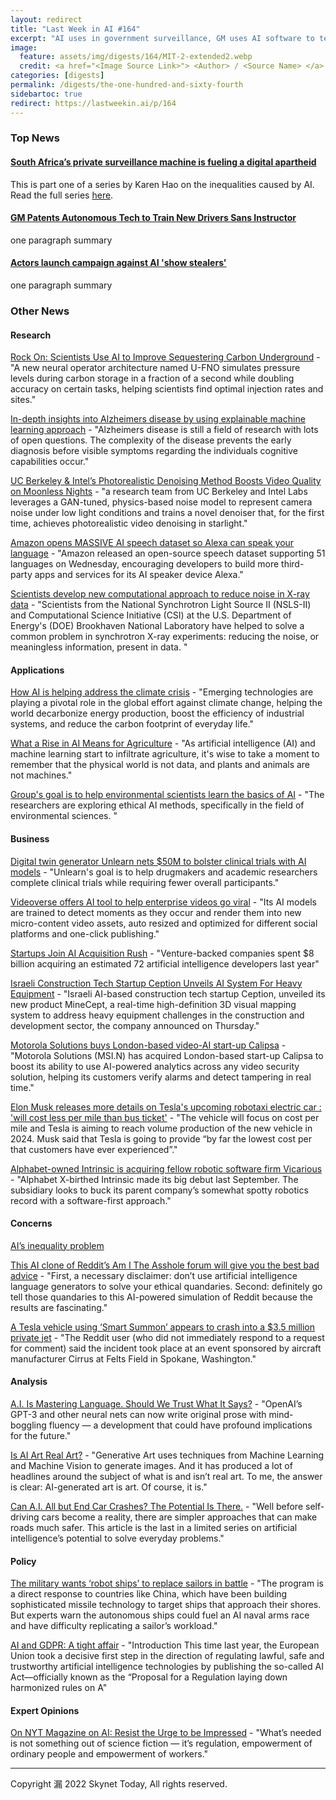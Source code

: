 ```yaml
---
layout: redirect
title: "Last Week in AI #164"
excerpt: "AI uses in government surveillance, GM uses AI software to teach human drivers, actors union warns about AI actors, and more!"
image: 
  feature: assets/img/digests/164/MIT-2-extended2.webp
  credit: <a href="<Image Source Link>"> <Author> / <Source Name> </a>
categories: [digests]
permalink: /digests/the-one-hundred-and-sixty-fourth
sidebartoc: true
redirect: https://lastweekin.ai/p/164
---
```


### Top News

#### [South Africa’s private surveillance machine is fueling a digital apartheid](https://www.technologyreview.com/2022/04/19/1049996/south-africa-ai-surveillance-digital-apartheid/)

This is part one of a series by Karen Hao on the inequalities caused by AI.
Read the full series [here](https://www.technologyreview.com/supertopic/ai-colonialism-supertopic).

#### [GM Patents Autonomous Tech to Train New Drivers Sans Instructor](https://www.caranddriver.com/news/a39753485/general-motors-patent-autonomous-teach-student-drivers/)

one paragraph summary


#### [Actors launch campaign against AI 'show stealers'](https://www.bbc.com/news/technology-61166272)

one paragraph summary


### Other News
#### Research

[Rock On: Scientists Use AI to Improve Sequestering Carbon Underground](https://blogs.nvidia.com/blog/2022/04/08/ai-improves-carbon-sequestration/) - "A new neural operator architecture named U-FNO simulates pressure levels during carbon storage in a fraction of a second while doubling accuracy on certain tasks, helping scientists find optimal injection rates and sites."

[In-depth insights into Alzheimers disease by using explainable machine learning approach](https://www.nature.com/articles/s41598-022-10202-2) - "Alzheimers disease is still a field of research with lots of open questions. The complexity of the disease prevents the early diagnosis before visible symptoms regarding the individuals cognitive capabilities occur."

[UC Berkeley & Intel’s Photorealistic Denoising Method Boosts Video Quality on Moonless Nights](https://medium.com/syncedreview/uc-berkeley-intels-photorealistic-denoising-method-boosts-video-quality-on-moonless-nights-ec51cf3f43c9) - "a research team from UC Berkeley and Intel Labs leverages a GAN-tuned, physics-based noise model to represent camera noise under low light conditions and trains a novel denoiser that, for the first time, achieves photorealistic video denoising in starlight."

[Amazon opens MASSIVE AI speech dataset so Alexa can speak your language](https://www.theregister.com/2022/04/20/amazon_ai_speech/) - "Amazon released an open-source speech dataset supporting 51 languages on Wednesday, encouraging developers to build more third-party apps and services for its AI speaker device Alexa."

[Scientists develop new computational approach to reduce noise in X-ray data](https://techxplore.com/news/2022-04-scientists-approach-noise-x-ray.html) - "Scientists from the National Synchrotron Light Source II (NSLS-II) and Computational Science Initiative (CSI) at the U.S. Department of Energy's (DOE) Brookhaven National Laboratory have helped to solve a common problem in synchrotron X-ray experiments: reducing the noise, or meaningless information, present in data. "

#### Applications

[How AI is helping address the climate crisis](https://ai.facebook.com/blog/how-ai-is-helping-address-the-climate-crisis/) - "Emerging technologies are playing a pivotal role in the global effort against climate change, helping the world decarbonize energy production, boost the efficiency of industrial systems, and reduce the carbon footprint of everyday life."

[What a Rise in AI Means for Agriculture](https://www.precisionfarmingdealer.com/articles/5046-what-a-rise-in-ai-means-for-agriculture) - "As artificial intelligence (AI) and machine learning start to infiltrate agriculture, it's wise to take a moment to remember that the physical world is not data, and plants and animals are not machines."

[Group's goal is to help environmental scientists learn the basics of AI](https://www.sciencedaily.com/releases/2022/04/220420133607.htm) - "The researchers are exploring ethical AI methods, specifically in the field of environmental sciences. "

#### Business

[Digital twin generator Unlearn nets $50M to bolster clinical trials with AI models](https://www.fiercebiotech.com/medtech/digital-twin-generator-unlearn-nets-50m-bolster-clinical-trials-ai-models) - "Unlearn's goal is to help drugmakers and academic researchers complete clinical trials while requiring fewer overall participants."

[Videoverse offers AI tool to help enterprise videos go viral](https://venturebeat.com/2022/04/19/videoverse-offers-ai-tool-to-help-enterprise-videos-go-viral/) - "Its AI models are trained to detect moments as they occur and render them into new micro-content video assets, auto resized and optimized for different social platforms and one-click publishing."

[Startups Join AI Acquisition Rush](https://www.wsj.com/articles/startups-join-ai-acquisition-rush-11649669401) - "Venture-backed companies spent $8 billion acquiring an estimated 72 artificial intelligence developers last year"

[Israeli Construction Tech Startup Ception Unveils AI System For Heavy Equipment](https://nocamels.com/2022/04/ception-construction-ai-system/) - "Israeli AI-based construction tech startup Ception, unveiled its new product MineCept, a real-time high-definition 3D visual mapping system to address heavy equipment challenges in the construction and development sector, the company announced on Thursday."

[Motorola Solutions buys London-based video-AI start-up Calipsa](https://www.reuters.com/business/motorola-solutions-buys-london-based-video-ai-start-up-calipsa-2022-04-19/) - "Motorola Solutions (MSI.N) has acquired London-based start-up Calipsa to boost its ability to use AI-powered analytics across any video security solution, helping its customers verify alarms and detect tampering in real time."

[Elon Musk releases more details on Tesla's upcoming robotaxi electric car : 'will cost less per mile than bus ticket'](https://electrek.co/2022/04/20/elon-musk-releases-details-tesla-robotaxi-electric-car-cost-per-mile/) - "The vehicle will focus on cost per mile and Tesla is aiming to reach volume production of the new vehicle in 2024. Musk said that Tesla is going to provide “by far the lowest cost per that customers have ever experienced”."

[Alphabet-owned Intrinsic is acquiring fellow robotic software firm Vicarious](https://techcrunch.com/2022/04/22/alphabet-owned-intrinsic-is-acquiring-fellow-robotic-software-firm-vicarious/) - "Alphabet X-birthed Intrinsic made its big debut last September. The subsidiary looks to buck its parent company’s somewhat spotty robotics record with a software-first approach."

#### Concerns

[AI’s inequality problem](https://www.technologyreview.com/2022/04/19/1049378/ai-inequality-problem/)

[This AI clone of Reddit’s Am I The Asshole forum will give you the best bad advice](https://www.theverge.com/2022/4/20/23033694/are-you-the-asshole-ai-reddit-clone-art-project-ethics-aita) - "First, a necessary disclaimer: don’t use artificial intelligence language generators to solve your ethical quandaries. Second: definitely go tell those quandaries to this AI-powered simulation of Reddit because the results are fascinating."

[A Tesla vehicle using ‘Smart Summon’ appears to crash into a $3.5 million private jet](https://www.theverge.com/2022/4/22/23037654/tesla-crash-private-jet-reddit-video-smart-summon) - "The Reddit user (who did not immediately respond to a request for comment) said the incident took place at an event sponsored by aircraft manufacturer Cirrus at Felts Field in Spokane, Washington."

#### Analysis

[A.I. Is Mastering Language. Should We Trust What It Says?](https://www.nytimes.com/2022/04/15/magazine/ai-language.html) - "OpenAI’s GPT-3 and other neural nets can now write original prose with mind-boggling fluency — a development that could have profound implications for the future."

[Is AI Art Real Art?](https://onezero.medium.com/is-ai-art-real-art-92ab815b73d6) - "Generative Art uses techniques from Machine Learning and Machine Vision to generate images. And it has produced a lot of headlines around the subject of what is and isn’t real art. To me, the answer is clear: AI-generated art is art. Of course, it is."

[Can A.I. All but End Car Crashes? The Potential Is There.](https://www.nytimes.com/2022/04/19/technology/ai-road-car-safety.html) - "Well before self-driving cars become a reality, there are simpler approaches that can make roads much safer. This article is the last in a limited series on artificial intelligence’s potential to solve everyday problems."

#### Policy

[The military wants ‘robot ships’ to replace sailors in battle](https://www.washingtonpost.com/technology/2022/04/14/navy-robot-ships/) - "The program is a direct response to countries like China, which have been building sophisticated missile technology to target ships that approach their shores. But experts warn the autonomous ships could fuel an AI naval arms race and have difficulty replicating a sailor’s workload."

[AI and GDPR: A tight affair](https://www.lexology.com/library/detail.aspx?g=492b4171-0e9f-41d0-ac09-524ca0bba003) - "Introduction This time last year, the European Union took a decisive first step in the direction of regulating lawful, safe and trustworthy artificial intelligence technologies by publishing the so-called AI Act—officially known as the “Proposal for a Regulation laying down harmonized rules on A"

#### Expert Opinions

[On NYT Magazine on AI: Resist the Urge to be Impressed](https://medium.com/@emilymenonbender/on-nyt-magazine-on-ai-resist-the-urge-to-be-impressed-3d92fd9a0edd) - "What’s needed is not something out of science fiction — it’s regulation, empowerment of ordinary people and empowerment of workers."

<hr>

Copyright 漏 2022 Skynet Today, All rights reserved.
